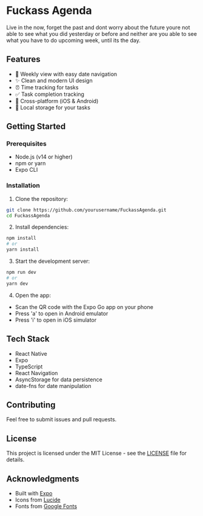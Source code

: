 # Fuckass Agenda

Live in the now, forget the past and dont worry about the future
youre not able to see what you did yesterday or before and neither are you
able to see what you have to do upcoming week, until its the day.

## Features

- 📅 Weekly view with easy date navigation
- ✨ Clean and modern UI design
- ⏰ Time tracking for tasks
- ✅ Task completion tracking
- 📱 Cross-platform (iOS & Android)
- 💾 Local storage for your tasks

## Getting Started

### Prerequisites

- Node.js (v14 or higher)
- npm or yarn
- Expo CLI

### Installation

1. Clone the repository:
```bash
git clone https://github.com/yourusername/FuckassAgenda.git
cd FuckassAgenda
```

2. Install dependencies:
```bash
npm install
# or
yarn install
```

3. Start the development server:
```bash
npm run dev
# or
yarn dev
```

4. Open the app:
- Scan the QR code with the Expo Go app on your phone
- Press 'a' to open in Android emulator
- Press 'i' to open in iOS simulator

## Tech Stack

- React Native
- Expo
- TypeScript
- React Navigation
- AsyncStorage for data persistence
- date-fns for date manipulation

## Contributing

Feel free to submit issues and pull requests.

## License

This project is licensed under the MIT License - see the [LICENSE](LICENSE) file for details.

## Acknowledgments

- Built with [Expo](https://expo.dev/)
- Icons from [Lucide](https://lucide.dev/)
- Fonts from [Google Fonts](https://fonts.google.com/) 
